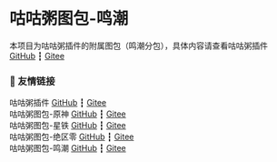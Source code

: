 # 咕咕粥图包-鸣潮
本项目为咕咕粥插件的附属图包（鸣潮分包），具体内容请查看咕咕粥插件
[GitHub](https://github.com/cunyx-xiaomizhou/GuguZhou-Plugin.git) ┇ [Gitee](https://gitee.com/cunyx/GuGuZhou-Plugin.git)

### 🔗 友情链接
咕咕粥插件 [GitHub](https://github.com/cunyx-xiaomizhou/GuGuZhou-Plugin.git) ┇ [Gitee](https://gitee.com/cunyx/GuGuZhou-Plugin.git)  
咕咕粥图包-原神 [GitHub](https://github.com/cunyx-xiaomizhou/GuGuZhou-GS.git) ┇ [Gitee](https://gitee.com/cunyx/GuGuZhou-GS.git)  
咕咕粥图包-星铁 [GitHub](https://github.com/cunyx-xiaomizhou/GuGuZhou-SR.git) ┇ [Gitee](https://gitee.com/cunyx/GuGuZhou-SR.git)  
咕咕粥图包-绝区零 [GitHub](https://github.com/cunyx-xiaomizhou/GuGuZhou-ZZZ.git) ┇ [Gitee](https://gitee.com/cunyx/GuGuZhou-ZZZ.git)  
咕咕粥图包-鸣潮 [GitHub](https://github.com/cunyx-xiaomizhou/GuGuZhou-WW.git) ┇ [Gitee](https://gitee.com/cunyx/GuGuZhou-WW.git)  